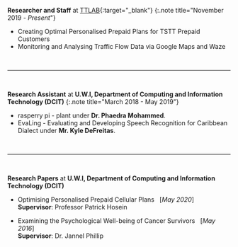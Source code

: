 **Researcher and Staff** at [TTLAB](http://lab.tt/){:target="_blank"}
{:.note title="November 2019 - _Present_"}

- Creating Optimal Personalised Prepaid Plans for TSTT Prepaid Customers
- Monitoring and Analysing Traffic Flow Data via Google Maps and Waze

&nbsp;
<hr>
&nbsp;

**Research Assistant** at **U.W.I, Department of Computing and Information Technology (DCIT)**
{:.note title="March 2018 - May 2019"}

- rasperry pi - plant under **Dr. Phaedra Mohammed**.
- EvaLing - Evaluating and Developing Speech Recognition for Caribbean Dialect under **Mr. Kyle DeFreitas**.    

&nbsp;
<hr>
&nbsp;

**Research Papers** at **U.W.I, Department of Computing and Information Technology (DCIT)**

- Optimising Personalised Prepaid Cellular Plans &nbsp; [_May 2020_] <br>
**Supervisor**: Professor Patrick Hosein

- Examining the Psychological Well-being of Cancer Survivors &nbsp; [_May 2016_] <br>
**Supervisor**: Dr. Jannel Phillip
